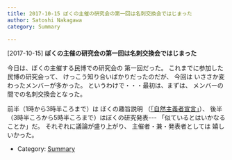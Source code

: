```yaml
---
title: 2017-10-15 ぼくの主催の研究会の第一回は名刺交換会ではじまった
author: Satoshi Nakagawa
category: Summary

---
```


[2017-10-15] **ぼくの主催の研究会の第一回は名刺交換会ではじまった** 

 今日は、ぼくの主催する民博での研究会の
第一回だった。
これまでに参加した民博の研究会って、
けっこう知り合いばかりだったのだが、
今回は
いささか変わったメンバーが多かった。
というわけで・・・最初は、まずは、
メンバーの間での名刺交換会となった。

 前半（1時から3時半ころまで）は
ぼくの趣旨説明
（[「自然主義者宣言」](/~satoshi/anthrop/works/paper-2/manifesto.html)）、
後半（3時半ころから5時半ころまで）はぼくの研究発表---
「似ているとはいかなることか」だ。
それぞれに議論が盛り上がり、
主催者・兼・発表者としては
嬉しいかった。

- Category: [Summary](https://merapano.github.io/categories.html#Summary)


